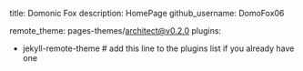 title: Domonic Fox
description: HomePage
github_username: DomoFox06


remote_theme: pages-themes/architect@v0.2.0
plugins:
- jekyll-remote-theme # add this line to the plugins list if you already have one